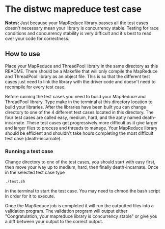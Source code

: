 # The distwc mapreduce test case

**Notes:** Just because your MapReduce library passes all the test cases doesn't necessary mean your library is concurrency stable. Testing for race conditions and concurrency stability is very difficult and it's best to read over your code for correctness.

## How to use
Place your MapReduce and ThreadPool library in the same directory as this README. There should be a Makefile that will only compile the MapReduce and ThreadPool library as an object file. This is so that the different test cases just need to link the library with the driver code and doesn't need to recompile for every test case.

Before running the test cases you need to build your MapReduce and ThreadPool library. Type make in the terminal at this directory location to build your libraries. 
After the libraries have been built you can change directory to one of the 4 different test cases located in this directory. The four test cases are called easy, medium, hard, and the aptly named death-incarnate.
These test cases get progressively more difficult as it give larger and larger files to process and threads to manage. 
Your MapReduce library should be efficient and shouldn't take hours completing the most difficult test case (death-incarnate). 

### Running a test case
Change directory to one of the test cases, you should start with easy first, then move your way up to medium, hard, then finally death-incarnate. Once in the selected test case type 
```bash
./test.sh
```
in the terminal to start the test case. You may need to chmod the bash script in order for it to execute.

Once the MapReduce job is completed it will run the outputted files into a validation program.
The validation program will output either "Congratulation, your mapreduce library is concurrency stable" or give you a diff between your output to the correct output. 
